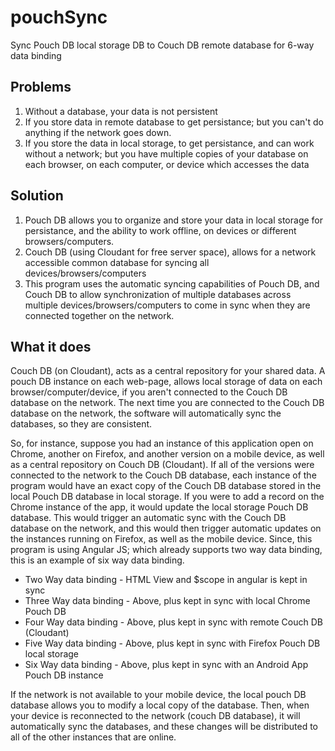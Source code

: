 # pouchSync
Sync Pouch DB local storage DB to Couch DB remote database for 6-way data binding

<h2>Problems</h2>
  <ol>
    <li>Without a database, your data is not persistent</li>
    <li>If you store data in remote database to get persistance; but you can't do anything if the network
      goes down.
    </li>
    <li>If you store the data in local storage, to get persistance, and can work without a network; but
      you have multiple copies of your database on each browser, on each computer, or device which
      accesses the data
    </li>
  </ol>
  <h2>Solution</h2>
  <ol>
    <li>Pouch DB allows you to organize and store your data in local storage for persistance, and the
      ability to work offline, on devices or different browsers/computers.
    </li>
    <li>Couch DB (using Cloudant for free server space), allows for a network accessible common database
      for syncing all devices/browsers/computers
    </li>
    <li>This program uses the automatic syncing capabilities of Pouch DB, and Couch DB to allow
      synchronization of multiple databases across multiple devices/browsers/computers to come in sync
      when they are connected together on the network.
    </li>
  </ol>
  <h2>What it does</h2>
  <p>Couch DB (on Cloudant), acts as a central repository for your shared data.  A pouch DB instance
  on each web-page, allows local storage of data on each browser/computer/device, if you aren't connected
  to the Couch DB database on the network.  The next time you are connected to the Couch DB database on
  the network, the software will automatically sync the databases, so they are consistent.</p>
  <p>So, for instance, suppose you had an instance of this application open on Chrome, another on Firefox,
  and another version on a mobile device, as well as a central repository on Couch DB (Cloudant).  If
  all of the versions were connected to the network to the Couch DB database, each instance of the
  program would have an exact copy of the Couch DB database stored in the local Pouch DB database
  in local storage.  If you were to add a record on the Chrome instance of the app, it would update
  the local storage Pouch DB database.  This would trigger an automatic sync with the Couch DB database
  on the network, and this would then trigger automatic updates on the instances running on Firefox, as
  well as the mobile device.  Since, this program is using Angular JS; which already supports two way
  data binding, this is an example of six way data binding.</p>
  <ul>
    <li>Two Way data binding - HTML View and $scope in angular is kept in sync</li>
    <li>Three Way data binding - Above, plus kept in sync with local Chrome Pouch DB</li>
    <li>Four Way data binding - Above, plus kept in sync with remote Couch DB (Cloudant)</li>
    <li>Five Way data binding - Above, plus kept in sync with Firefox Pouch DB local storage</li>
    <li>Six Way data binding - Above, plus kept in sync with an Android App Pouch DB instance</li>
  </ul>
  <p>If the network is not available to your mobile device, the local pouch DB database allows
  you to modify a local copy of the database.  Then, when your device is reconnected to the
  network (couch DB database), it will automatically sync the databases, and these changes will
  be distributed to all of the other instances that are online.</p>
